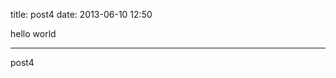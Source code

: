title: post4
date: 2013-06-10 12:50

hello world

-------------------------------------------------------------------------------

post4